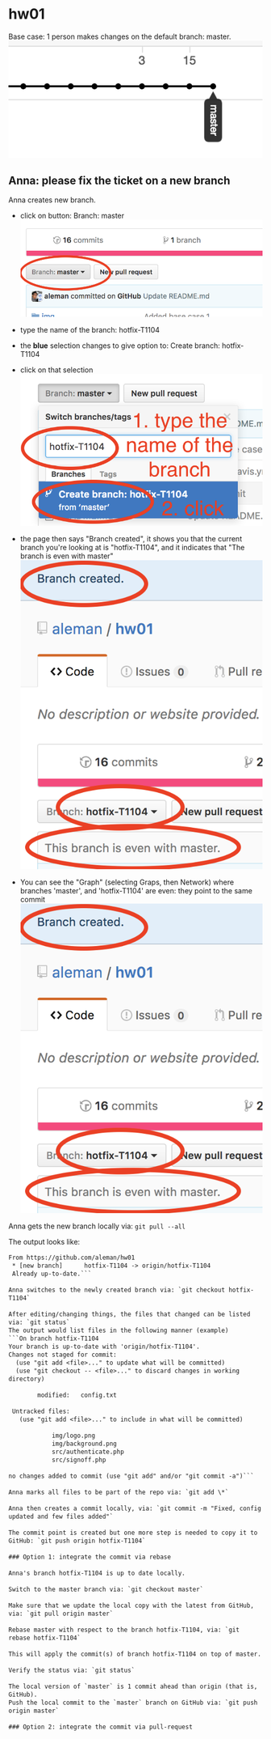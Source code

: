 # hw01

<!-- [![Build Status](https://travis-ci.org/aleman/hw01.svg?branch=master)](https://travis-ci.org/aleman/hw01) -->

Base case: 1 person makes changes on the default branch: master.
![image](img/case-1.png?raw=true)

## Anna: please fix the ticket on a new branch

Anna creates new branch.

  * click on button: Branch: master
	![!case1a](img/case-2-a.png?raw=true)

  * type the name of the branch: hotfix-T1104
  * the **blue** selection changes to give option to: Create branch: hotfix-T1104
  * click on that selection
	![!case1b](img/case-2-b.png?raw=true)

  * the page then says "Branch created", it shows you that the current branch you're looking at is "hotfix-T1104", and it indicates that "The branch is even with master"
	![!case1c](img/case-2-c.png?raw=true)

  * You can see the "Graph" (selecting Graps, then Network) where branches 'master', and 'hotfix-T1104' are even: they point to the same commit
	![!case1c](img/case-2-c.png?raw=true)

Anna gets the new branch locally via: `git pull --all`

The output looks like: 
```Fetching origin
From https://github.com/aleman/hw01
 * [new branch]      hotfix-T1104 -> origin/hotfix-T1104
 Already up-to-date.```

Anna switches to the newly created branch via: `git checkout hotfix-T1104`

After editing/changing things, the files that changed can be listed via: `git status`
The output would list files in the following manner (example)
```On branch hotfix-T1104
Your branch is up-to-date with 'origin/hotfix-T1104'.
Changes not staged for commit:
  (use "git add <file>..." to update what will be committed)
  (use "git checkout -- <file>..." to discard changes in working directory)

    	modified:   config.txt

 Untracked files:
   (use "git add <file>..." to include in what will be committed)

    	  	img/logo.png
    	  	img/background.png
    	  	src/authenticate.php
    	  	src/signoff.php

no changes added to commit (use "git add" and/or "git commit -a")```

Anna marks all files to be part of the repo via: `git add \*`

Anna then creates a commit locally, via: `git commit -m "Fixed, config updated and few files added"`

The commit point is created but one more step is needed to copy it to GitHub: `git push origin hotfix-T1104`

### Option 1: integrate the commit via rebase

Anna's branch hotfix-T1104 is up to date locally.

Switch to the master branch via: `git checkout master`

Make sure that we update the local copy with the latest from GitHub, via: `git pull origin master`

Rebase master with respect to the branch hotfix-T1104, via: `git rebase hotfix-T1104`

This will apply the commit(s) of branch hotfix-T1104 on top of master.

Verify the status via: `git status`

The local version of `master` is 1 commit ahead than origin (that is, GitHub). 
Push the local commit to the `master` branch on GitHub via: `git push origin master`

### Option 2: integrate the commit via pull-request


